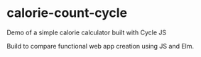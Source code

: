 # calorie-count-cycle
Demo of a simple calorie calculator built with Cycle JS

Build to compare functional web app creation using JS and Elm.
